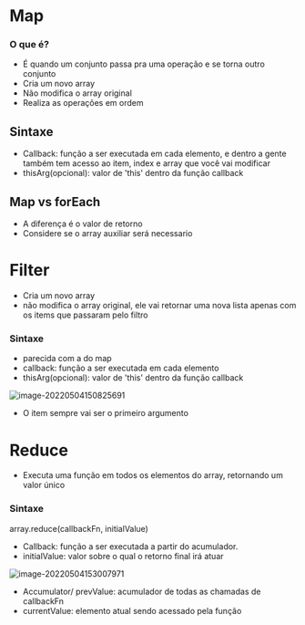 # Map

### O que é?

- É quando um conjunto passa pra uma operação e se torna outro conjunto
- Cria um novo array
- Não modifica o array original
- Realiza as operações em ordem



## Sintaxe

- Callback: função a ser executada em cada elemento, e dentro a gente também tem acesso ao item, index e array que você vai modificar
- thisArg(opcional): valor de 'this' dentro da função callback



## Map vs forEach

- A diferença é o valor de retorno
- Considere se o array auxiliar será necessario



# Filter

- Cria um novo array
- não modifica o array original, ele vai retornar uma nova lista apenas com os items que passaram pelo filtro



### Sintaxe

- parecida com a do map
- callback: função a ser executada em cada elemento
- thisArg(opcional): valor de 'this' dentro da função callback

![image-20220504150825691](C:\Users\lhcam\AppData\Roaming\Typora\typora-user-images\image-20220504150825691.png)



- O item sempre vai ser o primeiro argumento



# Reduce

- Executa uma função em todos os elementos do array, retornando um valor único



### Sintaxe

array.reduce(callbackFn, initialValue)

- Callback: função a ser executada a partir do acumulador.
- initialValue: valor sobre o qual o retorno final irá atuar

![image-20220504153007971](C:\Users\lhcam\AppData\Roaming\Typora\typora-user-images\image-20220504153007971.png)

- Accumulator/ prevValue: acumulador de todas as chamadas de callbackFn
- currentValue: elemento atual sendo acessado pela função